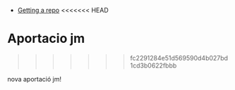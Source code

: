 -   [Getting a repo](./getting_repo.html)
<<<<<<< HEAD

Aportacio jm
=======
>>>>>>> fc2291284e51d569590d4b027bd1cd3b0622fbbb

nova aportació jm!
